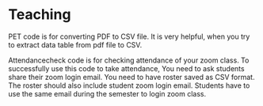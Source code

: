 # Teaching

PET code is for converting PDF to CSV file. It is very helpful, when you try to extract data table from pdf file to CSV.

Attendancecheck code is for checking attendance of your zoom class. 
To successfully use this code to take attendance,
You need to ask students share their zoom login email.
You need to have roster saved as CSV format. The roster should also include student zoom login email.
Students have to use the same email during the semester to login zoom class.

